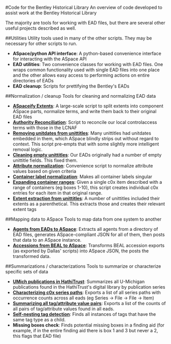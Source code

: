 #Code for the Bentley Historical Library
An overview of code developed to assist work at the Bentley Historical Library

The majority are tools for working with EAD files, but there are several other useful projects described as well.


##Utilities
Utility tools used in many of the other scripts. They may be necessary for other scripts to run.

* __ASpace/python API interface__: A python-based convenience interface for interacting with the ASpace API
* __EAD utilities__: Two convenience classes for working with EAD files. One wraps common functionality used with single EAD files into one place and the other allows easy access to performing actions on entire directories of EADs
* __EAD cleanup__: Scripts for prettifying the Bentley's EADs

##Normalization / cleanup
Tools for cleaning and normalizing EAD data

* __[ASpaceify Extents](https://github.com/walkerdb/bentley_code/tree/master/normalization/aspaceify_extents)__: A large-scale script to split extents into component ASpace parts, normalize terms, and write them back to their original EAD files
* __[Authority Reconciliation](https://github.com/walkerdb/bentley_code/tree/master/normalization/authority_reconciliation)__: Script to reconcile our local controlaccess terms with those in the LCNAF
* __[Removing unitdates from unittitles](https://github.com/walkerdb/bentley_code/tree/master/normalization/unitdates_in_unittitles)__: Many unittitles had unitdates embedded in them, which ASpace blindly strips out without regard to context. This script pre-empts that with some slightly more intelligent removal logic.
* __[Cleaning empty unittitles](https://github.com/walkerdb/bentley_code/tree/master/normalization/empty_unittitle_fix)__: Our EADs originally had a number of empty unittitle fields. This fixed them.
* __[Attribute normalization](https://github.com/walkerdb/bentley_code/tree/master/normalization/attribute_normalization)__: Convenience script to normalize attribute values based on given criteria
* __[Container label normalization](https://github.com/walkerdb/bentley_code/tree/master/normalization/container_labels)__: Makes all container labels singular
* __[Expanding container ranges](https://github.com/walkerdb/bentley_code/tree/master/normalization/expand_container_ranges)__: Given a single c0x item described with a range of containers (eg boxes 1-10), this script creates individual c0x entries for each item in that original range.
* __[Extent extraction from unittitles](https://github.com/walkerdb/bentley_code/tree/master/normalization/unittitle_parentheticals)__: A number of unittitles included their extents as a parenthetical. This extracts those and creates their relevant extent tags

##Mapping data to ASpace
Tools to map data from one system to another

* __[Agents from EADs to ASpace](https://github.com/walkerdb/bentley_code/tree/master/mapping/aspace_agent_mapping)__: Extracts all agents from a directory of EAD files, generates ASpace-compliant JSON for all of them, then posts that data to an ASpace instance.
* __[Accessions from BEAL to ASpace](https://github.com/walkerdb/bentley_code/tree/master/mapping/accession_mapping)__: Transforms BEAL accession exports (as exported by Dallas' scripts) into ASpace JSON, the posts the transformed data.

##Summarizations / characterizations
Tools to summarize or characterize specific sets of data

* __[UMich publications in HathiTrust](https://github.com/bentley-historical-library/UMich_HathiTrust_Pub_Summaries)__: Summarizes all U-Michigan publications found in the HathiTrust's digital library by publication series
* __[Characterizing c0x series paths](https://github.com/walkerdb/bentley_code/tree/master/summarization/c0x_series_paths)__: Exports a list of all series paths with occurrence counts across all eads (eg Series -> File -> File -> Item)
* __[Summarizing all tag/attribute value pairs](https://github.com/walkerdb/bentley_code/tree/master/summarization/tag_attribute_counts)__: Exports a list of the counts of all pairs of tag/attribute values found in all eads.
* __[Self-nesting tag detection](https://github.com/walkerdb/bentley_code/tree/master/summarization/check_tag_nesting)__: Finds all instances of tags that have the same tag type as a child. 
* __Missing boxes check__: Finds potential missing boxes in a finding aid (for example, if in the entire finding aid there is box 1 and 3 but never a 2, this flags that EAD file)
